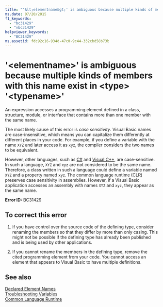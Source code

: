 ```yaml
---
title: "'&lt;elementname&gt;' is ambiguous because multiple kinds of members with this name exist in &lt;type&gt; '&lt;typename&gt;'"
ms.date: 07/20/2015
f1_keywords: 
  - "bc31429"
  - "vbc31429"
helpviewer_keywords: 
  - "BC31429"
ms.assetid: fdc92c16-934d-47c0-9c44-332cbd58b73b
---
```

# '&lt;elementname&gt;' is ambiguous because multiple kinds of members with this name exist in &lt;type&gt; '&lt;typename&gt;'
An expression accesses a programming element defined in a class, structure, module, or interface that contains more than one member with the same name.  
  
 The most likely cause of this error is *case sensitivity*. Visual Basic names are case-insensitive, which means you can capitalize them differently at different places in your code. For example, if you define a variable with the name `XYZ` and later access it as `xyz`, the compiler considers the two names to be equivalent.  
  
 However, other languages, such as [C#](../../csharp/index.md) and [Visual C++](/cpp/index), are case-sensitive. In such a language, `XYZ` and `xyz` are not considered to be the same name. Therefore, a class written in such a language could define a variable named `XYZ` and a property named `xyz`. The common language runtime (CLR) preserves case sensitivity in assemblies. However, if a Visual Basic application accesses an assembly with names `XYZ` and `xyz`, they appear as the same name.  
  
 **Error ID:** BC31429  
  
## To correct this error  
  
1.  If you have control over the source code of the defining type, consider renaming the members so that they differ by more than only casing. This might not be possible if the defining type has already been published and is being used by other applications.  
  
2.  If you cannot rename the members in the defining type, remove the cited programming element from your code. You cannot access an element that appears to Visual Basic to have multiple definitions.  
  
## See also
 [Declared Element Names](../../visual-basic/programming-guide/language-features/declared-elements/declared-element-names.md)  
 [Troubleshooting Variables](../../visual-basic/programming-guide/language-features/variables/troubleshooting-variables.md)  
 [Common Language Runtime](../../standard/clr.md)
